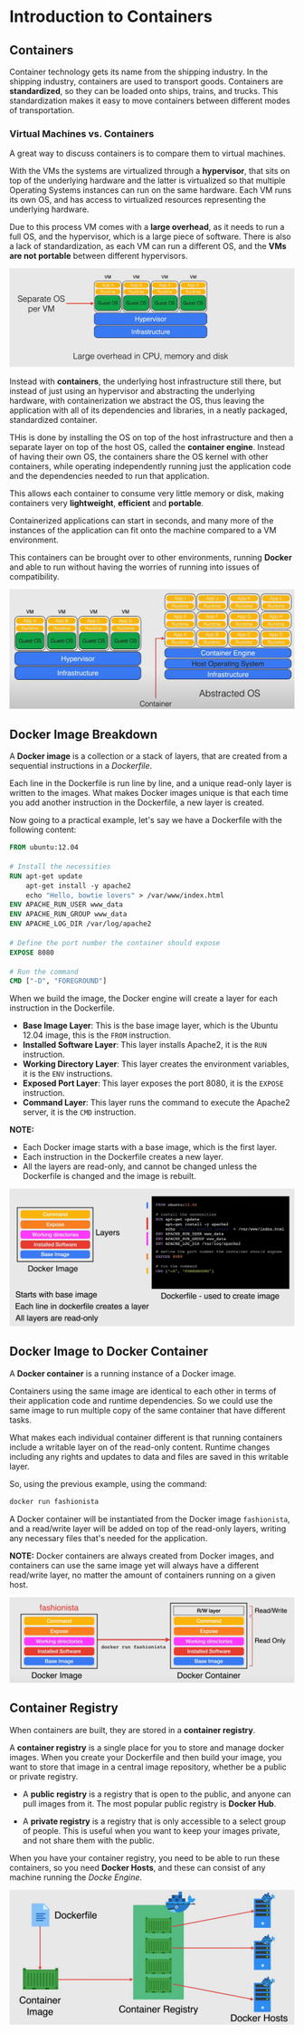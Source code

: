 # Introduction to Containers

## Containers

Container technology gets its name from the shipping industry. In the shipping industry, containers are used to transport goods. Containers are **standardized**, so they can be loaded onto ships, trains, and trucks. This standardization makes it easy to move containers between different modes of transportation.

### Virtual Machines vs. Containers

A great way to discuss containers is to compare them to virtual machines. 

With the VMs the systems are virtualized through a **hypervisor**, that sits on top of the underlying hardware and the latter is virtualized so that multiple Operating Systems instances can run on the same hardware.
Each VM runs its own OS, and has access to virtualized resources representing the underlying hardware.

Due to this process VM comes with a **large overhead**, as it needs to run a full OS, and the hypervisor, which is a large piece of software. There is also a lack of standardization, as each VM can run a different OS, and the **VMs are not portable** between different hypervisors.

![VMs](images/01_Introduction_to_Containers_01.png)

Instead with **containers**, the underlying host infrastructure still there, but instead of just using an hypervisor and abstracting the underlying hardware, with containerization we abstract the OS, thus leaving the application with all of its dependencies and libraries, in a neatly packaged, standardized container.

THis is done by installing the OS on top of the host infrastructure and then a separate layer on top of the host OS, called the **container engine**. Instead of having their own OS, the containers share the OS kernel with other containers, while operating independently running just the application code and the dependencies needed to run that application.

This allows each container to consume very little memory or disk, making containers very **lightweight**, **efficient** and **portable**. 

Containerized applications can start in seconds, and many more of the instances of the application can fit onto the machine compared to a VM environment.

This containers can be brought over to other environments, running **Docker** and able to run without having the worries of running into issues of compatibility.

![Containers vs VMs](images/01_Introduction_to_Containers_02.png)

## Docker Image Breakdown

A **Docker image** is a collection or a stack of layers, that are created from a sequential instructions in a *Dockerfile*. 

Each line in the Dockerfile is run line by line, and a unique read-only layer is written to the images.
What makes Docker images unique is that each time you add another instruction in the Dockerfile, a new layer is created.

Now going to a practical example, let's say we have a Dockerfile with the following content:

```Dockerfile
FROM ubuntu:12.04

# Install the necessities
RUN apt-get update
    apt-get install -y apache2
    echo "Hello, bowtie lovers" > /var/www/index.html
ENV APACHE_RUN_USER www_data
ENV APACHE_RUN_GROUP www_data
ENV APACHE_LOG_DIR /var/log/apache2

# Define the port number the container should expose
EXPOSE 8080

# Run the command
CMD ["-D", "FOREGROUND"]
```

When we build the image, the Docker engine will create a layer for each instruction in the Dockerfile.

- **Base Image Layer**: This is the base image layer, which is the Ubuntu 12.04 image, this is the `FROM` instruction.
- **Installed Software Layer**: This layer installs Apache2, it is the `RUN` instruction.
- **Working Directory Layer**: This layer creates the environment variables, it is the `ENV` instructions.
- **Exposed Port Layer**: This layer exposes the port 8080, it is the `EXPOSE` instruction.
- **Command Layer**: This layer runs the command to execute the Apache2 server, it is the `CMD` instruction.

**NOTE:**

- Each Docker image starts with a base image, which is the first layer.
- Each instruction in the Dockerfile creates a new layer.
- All the layers are read-only, and cannot be changed unless the Dockerfile is changed and the image is rebuilt.

![Docker Image Breakdown](images/01_Introduction_to_Containers_03.png)

## Docker Image to Docker Container

A **Docker container** is a running instance of a Docker image. 

Containers using the same image are identical to each other in terms of their application code and runtime dependencies. So we could use the same image to run multiple copy of the same container that have different tasks.

What makes each individual container different is that running containers include a writable layer on of the read-only content. Runtime changes including any rights and updates to data and files are saved in this writable layer.

So, using the previous example, using the command:

```bash
docker run fashionista
```

A Docker container will be instantiated from the Docker image `fashionista`, and a read/write layer will be added on top of the read-only layers, writing any necessary files that's needed for the application.

**NOTE:** Docker containers are always created from Docker images, and containers can use the same image yet will always have a different read/write layer, no matter the amount of containers running on a given host.

![Docker Image to Docker Container](images/01_Introduction_to_Containers_04.png)

## Container Registry

When containers are built, they are stored in a **container registry**.

A **container registry** is a single place for you to store and manage docker images. When you create your Dockerfile and then build your image, you want to store that image in a central image repository, whether be a public or private registry.

- A **public registry** is a registry that is open to the public, and anyone can pull images from it. The most popular public registry is **Docker Hub**.

- A **private registry** is a registry that is only accessible to a select group of people. This is useful when you want to keep your images private, and not share them with the public.

When you have your container registry, you need to be able to run these containers, so you need **Docker Hosts**, and these can consist of any machine running the *Docke Engine*.

![Container Registry](images/01_Introduction_to_Containers_05.png)